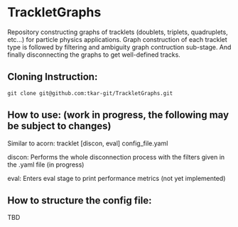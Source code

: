 # TrackletGraphs
Repository constructing graphs of tracklets (doublets, triplets, quadruplets, etc...) for particle physics applications.
Graph construction of each tracklet type is followed by filtering and ambiguity graph contruction sub-stage.
And finally disconnecting the graphs to get well-defined tracks.

## Cloning Instruction:
```
git clone git@github.com:tkar-git/TrackletGraphs.git
```

## How to use: (work in progress, the following may be subject to changes)
Similar to acorn: tracklet [discon, eval] config_file.yaml

discon: Performs the whole disconnection process with the filters given in the .yaml file (in progress)

eval: Enters eval stage to print performance metrics (not yet implemented)

## How to structure the config file:
TBD